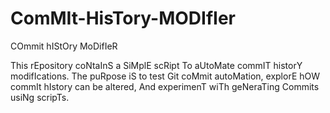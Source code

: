 # ComMIt-HisTory-MODIfIer
COmmit hIStOry MoDifIeR

This rEpository coNtaInS a SiMplE scRipt To aUtoMate commIT historY modifIcations. The puRpose iS to test Git coMmit autoMation, explorE hOW commIt hIstory can be altered, And experimenT wiTh geNeraTing Commits usiNg scripTs.
